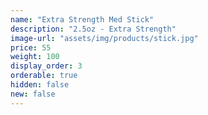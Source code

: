 ```yaml
---
name: "Extra Strength Med Stick"
description: "2.5oz - Extra Strength"
image-url: "assets/img/products/stick.jpg"
price: 55
weight: 100
display_order: 3
orderable: true
hidden: false
new: false
---
```


